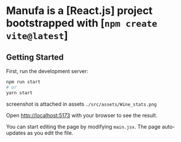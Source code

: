 # Manufa is a [React.js] project bootstrapped with [`npm create vite@latest`]

## Getting Started

First, run the development server:

```bash
npm run start
# or
yarn start
```

screenshot is attached in assets `./src/assets/Wine_stats.png`

Open [http://localhost:5173](http://localhost:5173) with your browser to see the result.

You can start editing the page by modifying `main.jsx`. The page auto-updates as you edit the file.